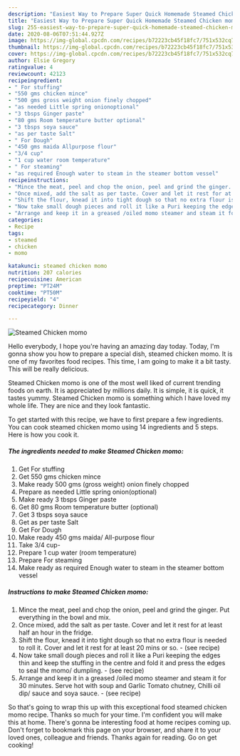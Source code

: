 ```yaml
---
description: "Easiest Way to Prepare Super Quick Homemade Steamed Chicken momo"
title: "Easiest Way to Prepare Super Quick Homemade Steamed Chicken momo"
slug: 255-easiest-way-to-prepare-super-quick-homemade-steamed-chicken-momo
date: 2020-08-06T07:51:44.927Z
image: https://img-global.cpcdn.com/recipes/b72223cb45f18fc7/751x532cq70/steamed-chicken-momo-recipe-main-photo.jpg
thumbnail: https://img-global.cpcdn.com/recipes/b72223cb45f18fc7/751x532cq70/steamed-chicken-momo-recipe-main-photo.jpg
cover: https://img-global.cpcdn.com/recipes/b72223cb45f18fc7/751x532cq70/steamed-chicken-momo-recipe-main-photo.jpg
author: Elsie Gregory
ratingvalue: 4
reviewcount: 42123
recipeingredient:
- " For stuffing"
- "550 gms chicken mince"
- "500 gms gross weight onion finely chopped"
- "as needed Little spring onionoptional"
- "3 tbsps Ginger paste"
- "80 gms Room temperature butter optional"
- "3 tbsps soya sauce"
- "as per taste Salt"
- " For Dough"
- "450 gms maida Allpurpose flour"
- "3/4 cup"
- "1 cup water room temperature"
- " For steaming"
- "as required Enough water to steam in the steamer bottom vessel"
recipeinstructions:
- "Mince the meat, peel and chop the onion, peel and grind the ginger. Put everything in the bowl and mix."
- "Once mixed, add the salt as per taste. Cover and let it rest for at least half an hour in the fridge."
- "Shift the flour, knead it into tight dough so that no extra flour is needed to roll it. Cover and let it rest for at least 20 mins or so.             (see recipe)"
- "Now take small dough pieces and roll it like a Puri keeping the edges thin and keep the stuffing in the centre and fold it and press the edges to seal the momo/ dumpling.             (see recipe)"
- "Arrange and keep it in a greased /oiled momo steamer and steam it for 30 minutes. Serve hot with soup and Garlic Tomato chutney, Chilli oil dip/ sauce and soya sauce.             (see recipe)"
categories:
- Recipe
tags:
- steamed
- chicken
- momo

katakunci: steamed chicken momo 
nutrition: 207 calories
recipecuisine: American
preptime: "PT24M"
cooktime: "PT50M"
recipeyield: "4"
recipecategory: Dinner

---
```



![Steamed Chicken momo](https://img-global.cpcdn.com/recipes/b72223cb45f18fc7/751x532cq70/steamed-chicken-momo-recipe-main-photo.jpg)

Hello everybody, I hope you're having an amazing day today. Today, I'm gonna show you how to prepare a special dish, steamed chicken momo. It is one of my favorites food recipes. This time, I am going to make it a bit tasty. This will be really delicious.

Steamed Chicken momo is one of the most well liked of current trending foods on earth. It is appreciated by millions daily. It is simple, it is quick, it tastes yummy. Steamed Chicken momo is something which I have loved my whole life. They are nice and they look fantastic.




To get started with this recipe, we have to first prepare a few ingredients. You can cook steamed chicken momo using 14 ingredients and 5 steps. Here is how you cook it.

<!--inarticleads1-->

##### The ingredients needed to make Steamed Chicken momo:

1. Get  For stuffing
1. Get 550 gms chicken mince
1. Make ready 500 gms (gross weight) onion finely chopped
1. Prepare as needed Little spring onion(optional)
1. Make ready 3 tbsps Ginger paste
1. Get 80 gms Room temperature butter (optional)
1. Get 3 tbsps soya sauce
1. Get as per taste Salt
1. Get  For Dough
1. Make ready 450 gms maida/ All-purpose flour
1. Take 3/4 cup-
1. Prepare 1 cup water (room temperature)
1. Prepare  For steaming
1. Make ready as required Enough water to steam in the steamer bottom vessel




<!--inarticleads2-->

##### Instructions to make Steamed Chicken momo:

1. Mince the meat, peel and chop the onion, peel and grind the ginger. Put everything in the bowl and mix.
1. Once mixed, add the salt as per taste. Cover and let it rest for at least half an hour in the fridge.
1. Shift the flour, knead it into tight dough so that no extra flour is needed to roll it. Cover and let it rest for at least 20 mins or so. -             (see recipe)
1. Now take small dough pieces and roll it like a Puri keeping the edges thin and keep the stuffing in the centre and fold it and press the edges to seal the momo/ dumpling. -             (see recipe)
1. Arrange and keep it in a greased /oiled momo steamer and steam it for 30 minutes. Serve hot with soup and Garlic Tomato chutney, Chilli oil dip/ sauce and soya sauce. -             (see recipe)




So that's going to wrap this up with this exceptional food steamed chicken momo recipe. Thanks so much for your time. I'm confident you will make this at home. There's gonna be interesting food at home recipes coming up. Don't forget to bookmark this page on your browser, and share it to your loved ones, colleague and friends. Thanks again for reading. Go on get cooking!

